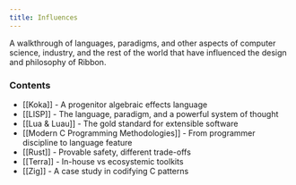 ```yaml
---
title: Influences
---
```


A walkthrough of languages, paradigms, and other aspects of computer science,
industry, and the rest of the world that have influenced the design and
philosophy of Ribbon.

### Contents

* [[Koka]] - A progenitor algebraic effects language
* [[LISP]] - The language, paradigm, and a powerful system of thought
* [[Lua & Luau]] - The gold standard for extensible software
* [[Modern C Programming Methodologies]] - From programmer discipline to language feature
* [[Rust]] - Provable safety, different trade-offs
* [[Terra]] - In-house vs ecosystemic toolkits
* [[Zig]] - A case study in codifying C patterns